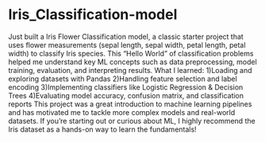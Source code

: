 # Iris_Classification-model

Just built a Iris Flower Classification model, a classic starter project that uses flower measurements (sepal length, sepal width, petal length, petal width) to classify Iris species. This “Hello World” of classification problems helped me understand key ML concepts such as data preprocessing, model training, evaluation, and interpreting results.
What I learned:
1)Loading and exploring datasets with Pandas
2)Handling feature selection and label encoding
3)Implementing classifiers like Logistic Regression & Decision Trees
4)Evaluating model accuracy, confusion matrix, and classification reports
This project was a great introduction to machine learning pipelines and has motivated me to tackle more complex models and real-world datasets.
If you’re starting out or curious about ML, I highly recommend the Iris dataset as a hands-on way to learn the fundamentals!
